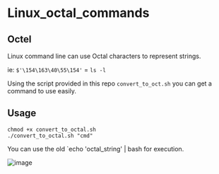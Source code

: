 # Linux_octal_commands

## Octel 

Linux command line can use Octal characters to represent strings. 

ie: `$'\154\163\40\55\154'` = `ls -l`

Using the script provided in this repo `convert_to_oct.sh` you can get a command to use easily. 

## Usage

```
chmod +x convert_to_octal.sh
./convert_to_octal.sh "cmd" 
```

You can use the old `echo 'octal_string' | bash for execution.

![image](https://github.com/AssassinUKG/Linux_octel_commands/assets/5285547/0b05e533-4ef3-4dd1-bf2c-bbcb5b5196f8)
